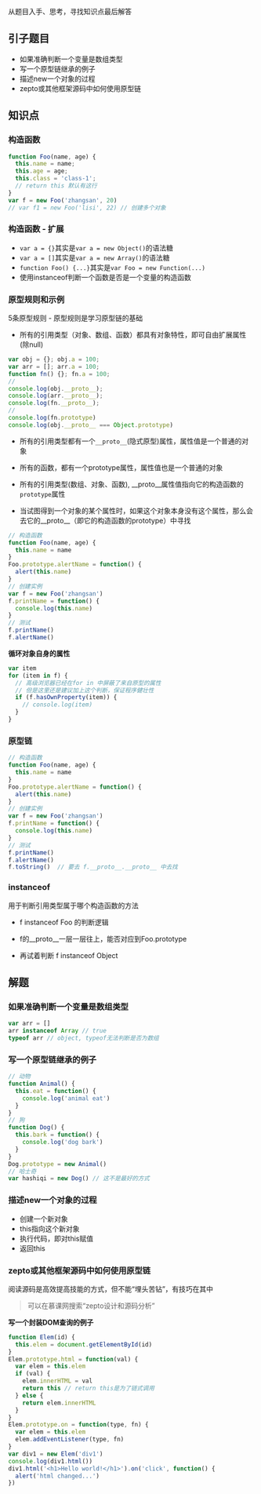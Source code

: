 从题目入手、思考，寻找知识点最后解答

## 引子题目

* 如果准确判断一个变量是数组类型
* 写一个原型链继承的例子
* 描述new一个对象的过程
* zepto或其他框架源码中如何使用原型链

## 知识点

### 构造函数

```js
function Foo(name, age) {
  this.name = name;
  this.age = age;
  this.class = 'class-1';
  // return this 默认有这行
}
var f = new Foo('zhangsan', 20)
// var f1 = new Foo('lisi', 22) // 创建多个对象
```

### 构造函数 - 扩展

* `var a = {}`其实是`var a = new Object()`的语法糖
* `var a = []`其实是`var a = new Array()`的语法糖
* `function Foo() {...}`其实是`var Foo = new Function(...)`
* 使用instanceof判断一个函数是否是一个变量的构造函数

### 原型规则和示例

5条原型规则 - 原型规则是学习原型链的基础

* 所有的引用类型（对象、数组、函数）都具有对象特性，即可自由扩展属性(除null)

```js
var obj = {}; obj.a = 100;
var arr = []; arr.a = 100;
function fn() {}; fn.a = 100;
// 
console.log(obj.__proto__);
console.log(arr.__proto__);
console.log(fn.__proto__);
//
console.log(fn.prototype)
console.log(obj.__proto__ === Object.prototype)
```

* 所有的引用类型都有一个`__proto__`(隐式原型)属性，属性值是一个普通的对象

* 所有的函数，都有一个prototype属性，属性值也是一个普通的对象

* 所有的引用类型(数组、对象、函数), __proto__属性值指向它的构造函数的`prototype`属性

* 当试图得到一个对象的某个属性时，如果这个对象本身没有这个属性，那么会去它的__proto__（即它的构造函数的prototype）中寻找

```js
// 构造函数
function Foo(name, age) {
  this.name = name
}
Foo.prototype.alertName = function() {
  alert(this.name)
}
// 创建实例
var f = new Foo('zhangsan')
f.printName = function() {
  console.log(this.name)
}
// 测试
f.printName()
f.alertName()
```

**循环对象自身的属性**

```js
var item
for (item in f) {
  // 高级浏览器已经在for in 中屏蔽了来自原型的属性
  // 但是这里还是建议加上这个判断，保证程序健壮性
  if (f.hasOwnProperty(item)) {
    // console.log(item)
  }
}
```

### 原型链

```js
// 构造函数
function Foo(name, age) {
  this.name = name
}
Foo.prototype.alertName = function() {
  alert(this.name)
}
// 创建实例
var f = new Foo('zhangsan')
f.printName = function() {
  console.log(this.name)
}
// 测试
f.printName()
f.alertName()
f.toString()  // 要去 f.__proto__.__proto__ 中去找
```


### instanceof

用于判断引用类型属于哪个构造函数的方法

* f instanceof Foo 的判断逻辑

* f的__proto__一层一层往上，能否对应到Foo.prototype

* 再试着判断 f instanceof Object

## 解题

### 如果准确判断一个变量是数组类型

```js
var arr = []
arr instanceof Array // true
typeof arr // object, typeof无法判断是否为数组
```

### 写一个原型链继承的例子

```js
// 动物
function Animal() {
  this.eat = function() {
    console.log('animal eat')
  }
}
// 狗
function Dog() {
  this.bark = function() {
    console.log('dog bark')
  }
}
Dog.prototype = new Animal()
// 哈士奇
var hashiqi = new Dog() // 这不是最好的方式
```

### 描述new一个对象的过程

* 创建一个新对象
* this指向这个新对象
* 执行代码，即对this赋值
* 返回this

### zepto或其他框架源码中如何使用原型链

阅读源码是高效提高技能的方式，但不能“埋头苦钻”，有技巧在其中

> 可以在慕课网搜索“zepto设计和源码分析”

**写一个封装DOM查询的例子**

```js
function Elem(id) {
  this.elem = document.getElementById(id)
}
Elem.prototype.html = function(val) {
  var elem = this.elem
  if (val) {
    elem.innerHTML = val
    return this // return this是为了链式调用
  } else {
    return elem.innerHTML
  }
}
Elem.prototype.on = function(type, fn) {
  var elem = this.elem
  elem.addEventListener(type, fn)
}
var div1 = new Elem('div1')
console.log(div1.html())
div1.html('<h1>Hello world!</h1>').on('click', function() {
  alert('html changed...')
})
```